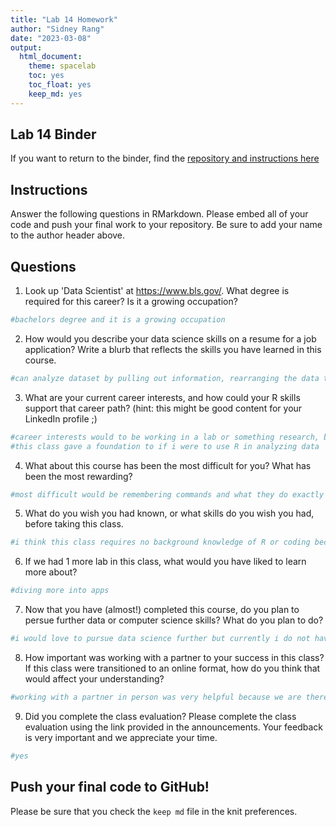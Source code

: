 ```yaml
---
title: "Lab 14 Homework"
author: "Sidney Rang"
date: "2023-03-08"
output:
  html_document: 
    theme: spacelab
    toc: yes
    toc_float: yes
    keep_md: yes
---
```


## Lab 14 Binder
If you want to return to the binder, find the [repository and instructions here](https://github.com/hehouts/lab14_binder)

## Instructions
Answer the following questions in RMarkdown. Please embed all of your code and push your final work to your repository. Be sure to add your name to the author header above.



## Questions

1. Look up 'Data Scientist' at https://www.bls.gov/. What degree is required for this career? Is it a growing occupation?  

```r
#bachelors degree and it is a growing occupation
```


2. How would you describe your data science skills on a resume for a job application? Write a blurb that reflects the skills you have learned in this course. 

```r
#can analyze dataset by pulling out information, rearranging the data to view trends, create graphs to visually see those trends
```


3. What are your current career interests, and how could your R skills support that career path? (hint: this might be good content for your LinkedIn profile ;)

```r
#career interests would to be working in a lab or something research, biology, related 
#this class gave a foundation to if i were to use R in analyzing data
```


4. What about this course has been the most difficult for you? What has been the most rewarding?

```r
#most difficult would be remembering commands and what they do exactly because not all the time i get the rresult i would aim for. most rewarding is finally getting it and if the code was efficient
```


5. What do you wish you had known, or what skills do you wish you had, before taking this class.

```r
#i think this class requires no background knowledge of R or coding because i am new to it. it was very much an introductory course which i appreciate because i was always interested but intimidated by it. a skill i wish i had for this course would be typing faster, not content related.
```


6. If we had 1 more lab in this class, what would you have liked to learn more about?

```r
#diving more into apps
```


7. Now that you have (almost!) completed this course, do you plan to persue further data or computer science skills? What do you plan to do?

```r
#i would love to pursue data science further but currently i do not have a plan or do not know how to build onto these skills
```


8. How important was working with a partner to your success in this class? If this class were transitioned to an online format, how do you think that would affect your understanding?

```r
#working with a partner in person was very helpful because we are there in person; easy to introduce each other, communicate, share screen/code, ask a question etc. if this class was online, i think i would have had more trouble following along, not talk as much, and my laptop would not be able to handle zoom and R studio at the same time.
```


9. Did you complete the class evaluation? Please complete the class evaluation using the link provided in the announcements. Your feedback is very important and we appreciate your time.

```r
#yes
```


## Push your final code to GitHub!
Please be sure that you check the `keep md` file in the knit preferences. 
